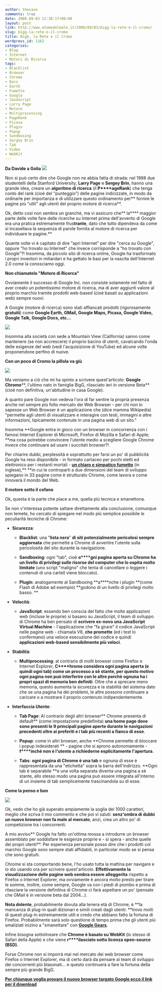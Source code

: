 ```yaml
---
author: thesave
comments: true
date: 2008-09-03 12:38:17+00:00
layout: post
link: http://www.atomodelmale.it/2008/09/03/bigg-la-rete-e-il-cromo/
slug: bigg-la-rete-e-il-cromo
title: BigG, la Rete e il Cromo
wordpress_id: 1162
categories:
- Blog
- Internet
- Motori di Ricerca
tags:
- Blacklist
- Browser
- Chrome
- Docs
- Earth
- Fumetto
- Google
- JavaScript
- Larry Page
- Motore
- Multiprocessing
- PageRank
- Picasa
- Plugin
- Popup
- Sandboxing
- Sergey Brin
- Tab
- Video
- WebKit
---
```


**Da Davide a Golia**
![](http://www.atomodelmale.it/wp-content/uploads/2008/10/oldgooglde.png)


Non si può certo dire che Google non ne abbia fatta di strada: nel 1998 due studentelli della Stanford University, **Larry Page** e **Sergey Brin**, hanno una grande idea, creare un **algoritmo di ricerca** (il **P****ageRank**) che tenga conto del rank (cioè del "punteggio") delle pagine indicizzate, in modo da ordinarle per importanza e di utilizzare questo ordinamento per** fornire le pagine più "utili" agli utenti del proprio motore di ricerca**.




Ok, detto così non sembra un granchè, ma vi assicuro che** la**** maggior parte delle volte fare delle ricerche su Internet prima dell'avvento di Google era una pratica estremamente frus**trante**, dato che tutto dipendeva da come si incasellava la sequenza di parole fornita al motore di ricerca per individuare le pagine.**





Quante volte vi è capitato di dire "apri Internet" per dire "cerca su Google", oppure "ho trovato su Internet" che invece corrisponde a "ho trovato con Google"?! Insomma, da piccolo sito di ricerca online, Google ha trasformato i propri inventori in miliardari e ha gettato le basi per la nascita dell'Internet 2.0 come la conosciamo oggi.<!-- more -->

**Non chiamatelo "Motore di Ricerca"**


Ovviamente il successo di Google Inc. non consiste solamente nel fatto di aver creato un potentissimo motore di ricerca, ma di aver aggiunti valore al proprio marchio tramite prodotti web-based (cioè basati su applicazioni web) sempre nuovi.




A Google (motore di ricerca) sono stati affiancati prodotti (rigorosamente **gratuiti**) come **Google Earth, GMail, Google Maps, Picasa, Google Video, Google Talk, Google Docs, etc...**




![](http://www.atomodelmale.it/wp-content/uploads/2008/10/googlebar.png)




Insomma alla società con sede a Mountain View (California) sanno come mantenere (se non accrescere) il proprio bacino di utenti, cavalcando l'onda delle esigenze del web (vedi l'acquisizione di YouTube) ed alcune volte proponendone perfino di nuove.




**Con un poco di Cromo la pillola va giù**




![](http://www.atomodelmale.it/wp-content/uploads/2008/10/googlechrome.png)




Ma veniamo a ciò che mi ha spinto a scrivere quest'articolo: **Google Chrome****, l'ultimo nato in famiglia BigG, rilasciato ieri in versione Beta** (cioè non definitiva, un'abitudine in casa Google).




A quanto pare Google non vedeva l'ora di far sentire la propria presenza anche nel sempre più folto mercato dei Web Browser - per chi non lo sapesse un Web Browser è un applicazione che (dice mamma Wikipedia) "permette agli utenti di visualizzare e interagire con testi, immagini e altre informazioni, tipicamente contenute in una pagina web di un sito."




Insomma **Google entra in gioco con un browser in concorrenza con i famosi Internet Explorer di Microsoft, Firefox di Mozilla e Safari di Apple; **ma cosa potrebbe convincere l'utente medio a scegliere Google Chrome invece che continuare ad usare i succitati browser?!




Per chiarire dubbi, perplessità e soprattutto per farsi un po' di pubblicità Google ha reso disponibile - in formato cartaceo per pochi eletti ed elettronico per i restanti mortali - **[un chiaro e simpatico fumetto](http://www.google.com/googlebooks/chrome/)** (in inglese),** **in cui le controparti a due dimensioni del team di sviluppo spiegano in 33 pagine come è strutturato Chrome, come lavora e come innoverà il mondo del Web.




**Il motore sotto il cofano**




Ok, questa è la parte che piace a me, quella più tecnica e smanettona.




Se non v'interessa potente saltare direttamente alla conclusione, comunque non temete, ho cercato di spiegare nel modo più semplice possibile le peculiarità tecniche di Chrome:






	
  * **Sicurezza**:

	
    * **Blacklist**: una "**lista nera**" **di siti potenzialmente pericolosi sempre aggiornata** che permette a Chrome di avvertire l'utente sulla pericolosità del sito durante la navigazione.



	
    * **Sandboxing**: ogni "tab", cioè **o****gni pagina aperta su Chrome ha un livello di privilegi sulle risorse del computer che lo ospita molto limitate** (uno script "maligno" che tenta di cancellare o leggere i contenuti di una cartell viene bloccato).

	
    * **Plugin**: analogamente al Sandboxing **a****nche i plugin **(come Flash di Adobe ad esempio) **godono di un livello di privilegi molto basso. **






	
  * **Velocità**:

	
    * **JavaScript**: essendo ben conscia del fatto che molte applicazioni web (incluse le proprie) si basano su JavaScript, il team di sviluppo di Chrome ha ben pensato di **scrivere ex-novo una JavaScript Virtual Machine** - l'applicazione che "fa girare" il codice JavaScript nelle pagine web - chiamata V8, **che promette** (ed i test lo confermano) una veloce esecuzione del codice e quindi **applicazioni web-based sensibilmente più veloci**.






	
  * **Stabilità**:

	
    * **Multiprocessing**: al contrario di molti browser come Firefox o Internet Explorer, **C****hrome considera ogni pagina aperta (e quindi ogni tab) come un processo a sè stante, per questo motivo ogni pagina non può interferire con le altre perchè ognuna ha i propri spazi di memoria ben definiti**. Oltre che a sprecare meno memoria, questo aumenta la sicurezza e la stabilità del sistema dato che se una pagina ha dei problemi, le altre possono continuare a caricare o a mostrare il proprio contenuto indipendentemente.






	
  * **Interfaccia Utente**:

	
    * **Tab Page**: Al contrario degli altri browser** Chrome presenta di default** (come impostazione predefinita) **una home page dove sono presenti le 9 principali pagine aperte durante le navigazioni precedenti oltre ai preferiti e i tab più recenti a fianco di esse**.

	
    * **Popup**: come in altri browser, anche **Chrome permette di bloccare i popup indesiderati ** - pagine che si aprono autonomamente - **f****inchè non è l'utente a richiederne esplicitamente l'apertura**.

	
    * **Tabs**: **ogni pagina di Chrome è una tab** e ognuna di esse è rappresentata da una "etichetta" sopra la barra dell'indirizzo. **Ogni tab è separabile **e una volta separata diventa una pagina a sè stante, allo stesso modo una pagina può essere integrata all'interno di un insieme di tab semplicemente trascinandola su di esse.







**Come la penso e bon**




![](http://www.atomodelmale.it/wp-content/uploads/2008/10/chrome.png)




Ok, vedo che ho già superato ampiamente la soglia dei 1000 caratteri, meglio che scriva il mio commento e che poi vi saluti: **senz'ombra di dubbi un nuovo browser non fa male al mercato**, anzi, crea un altro po' di competizione tra i concorrenti.




A mio avviso** Google ha fatto un'ottima mossa a introdurre un browser assemblato per soddisfare le esigenze proprie e - si spera - anche quelle dei propri utenti**. Per esperienza personale posso dire che i prodotti col marchio Google sono sempre stati affidabili, in particolar modo se si pensa che sono gratuiti.




Chrome si sta comportando bene, l'ho usato tutta la mattina per navigare e lo sto usando ora per scrivere quest'articolo. **Effettivamente la visualizzazione delle pagine web sembra essere alleggerita** rispetto a Firefox o Internet Explorer, ma ovviamente è ancora molto presto per tirare le somme, inoltre, come sempre, Google va con i piedi di piombo e prima di rilasciare la versione definitiva di Chrome ci farà aspettare un po' (pensate che GMail è in versione beta dal 2004...).




**Nota dolente**, probabilmente dovuta alla tenera età di Chrome, è **la mancanza di plug-in quali dizionari e simili creati dagli utenti: **trovo molti di questi plug-in estremamente utili e credo che abbiano fatto la fortuna di Firefox. Probabilmente sarà solo questione di tempo prima che gli utenti più smaliziati inizino a "smanettare" con [**Google Gears**](http://it.wikipedia.org/wiki/Google_Gears).




Infine bisogna sottolineare che **Chrome è basato su WebKit** (lo stesso di Safari della Apple) e che viene **r****ilasciato sotto licenza open-source (BSD).**




Forse Chrome non si imporrà mai nel mercato dei web browser come Firefox o Internet Explorer, ma di certo darà da pensare ai team di sviluppo dei concorrenti più blasonati... e questo continuerà a fare la fortuna della sempre più grande BigG.




**[Per chiunque voglia provare il nuovo browser targato Google ecco il link per il download](http://www.google.com/chrome/)**
